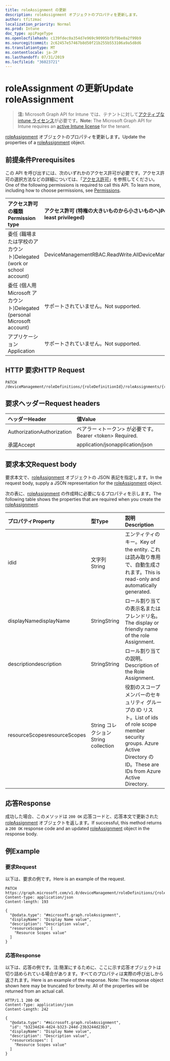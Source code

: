 ```yaml
---
title: roleAssignment の更新
description: roleAssignment オブジェクトのプロパティを更新します。
author: tfitzmac
localization_priority: Normal
ms.prod: Intune
doc_type: apiPageType
ms.openlocfilehash: c139fdec0a354d7e969c90995bfbf9be0a2f99b9
ms.sourcegitcommit: 2c62457e57467b8d50f21b255b553106a9a5d8d6
ms.translationtype: MT
ms.contentlocale: ja-JP
ms.lasthandoff: 07/31/2019
ms.locfileid: "36023721"
---
```

# <a name="update-roleassignment"></a><span data-ttu-id="804d6-103">roleAssignment の更新</span><span class="sxs-lookup"><span data-stu-id="804d6-103">Update roleAssignment</span></span>

> <span data-ttu-id="804d6-104">**注:** Microsoft Graph API for Intune では、テナントに対して[アクティブな intune ライセンス](https://go.microsoft.com/fwlink/?linkid=839381)が必要です。</span><span class="sxs-lookup"><span data-stu-id="804d6-104">**Note:** The Microsoft Graph API for Intune requires an [active Intune license](https://go.microsoft.com/fwlink/?linkid=839381) for the tenant.</span></span>

<span data-ttu-id="804d6-105">[roleAssignment](../resources/intune-rbac-roleassignment.md) オブジェクトのプロパティを更新します。</span><span class="sxs-lookup"><span data-stu-id="804d6-105">Update the properties of a [roleAssignment](../resources/intune-rbac-roleassignment.md) object.</span></span>

## <a name="prerequisites"></a><span data-ttu-id="804d6-106">前提条件</span><span class="sxs-lookup"><span data-stu-id="804d6-106">Prerequisites</span></span>
<span data-ttu-id="804d6-p101">この API を呼び出すには、次のいずれかのアクセス許可が必要です。アクセス許可の選択方法などの詳細については、「[アクセス許可](/graph/permissions-reference)」を参照してください。</span><span class="sxs-lookup"><span data-stu-id="804d6-p101">One of the following permissions is required to call this API. To learn more, including how to choose permissions, see [Permissions](/graph/permissions-reference).</span></span>

|<span data-ttu-id="804d6-109">アクセス許可の種類</span><span class="sxs-lookup"><span data-stu-id="804d6-109">Permission type</span></span>|<span data-ttu-id="804d6-110">アクセス許可 (特権の大きいものから小さいものへ)</span><span class="sxs-lookup"><span data-stu-id="804d6-110">Permissions (from most to least privileged)</span></span>|
|:---|:---|
|<span data-ttu-id="804d6-111">委任 (職場または学校のアカウント)</span><span class="sxs-lookup"><span data-stu-id="804d6-111">Delegated (work or school account)</span></span>|<span data-ttu-id="804d6-112">DeviceManagementRBAC.ReadWrite.All</span><span class="sxs-lookup"><span data-stu-id="804d6-112">DeviceManagementRBAC.ReadWrite.All</span></span>|
|<span data-ttu-id="804d6-113">委任 (個人用 Microsoft アカウント)</span><span class="sxs-lookup"><span data-stu-id="804d6-113">Delegated (personal Microsoft account)</span></span>|<span data-ttu-id="804d6-114">サポートされていません。</span><span class="sxs-lookup"><span data-stu-id="804d6-114">Not supported.</span></span>|
|<span data-ttu-id="804d6-115">アプリケーション</span><span class="sxs-lookup"><span data-stu-id="804d6-115">Application</span></span>|<span data-ttu-id="804d6-116">サポートされていません。</span><span class="sxs-lookup"><span data-stu-id="804d6-116">Not supported.</span></span>|

## <a name="http-request"></a><span data-ttu-id="804d6-117">HTTP 要求</span><span class="sxs-lookup"><span data-stu-id="804d6-117">HTTP Request</span></span>
<!-- {
  "blockType": "ignored"
}
-->
``` http
PATCH /deviceManagement/roleDefinitions/{roleDefinitionId}/roleAssignments/{roleAssignmentId}
```

## <a name="request-headers"></a><span data-ttu-id="804d6-118">要求ヘッダー</span><span class="sxs-lookup"><span data-stu-id="804d6-118">Request headers</span></span>
|<span data-ttu-id="804d6-119">ヘッダー</span><span class="sxs-lookup"><span data-stu-id="804d6-119">Header</span></span>|<span data-ttu-id="804d6-120">値</span><span class="sxs-lookup"><span data-stu-id="804d6-120">Value</span></span>|
|:---|:---|
|<span data-ttu-id="804d6-121">Authorization</span><span class="sxs-lookup"><span data-stu-id="804d6-121">Authorization</span></span>|<span data-ttu-id="804d6-122">ベアラー &lt;トークン&gt; が必要です。</span><span class="sxs-lookup"><span data-stu-id="804d6-122">Bearer &lt;token&gt; Required.</span></span>|
|<span data-ttu-id="804d6-123">承諾</span><span class="sxs-lookup"><span data-stu-id="804d6-123">Accept</span></span>|<span data-ttu-id="804d6-124">application/json</span><span class="sxs-lookup"><span data-stu-id="804d6-124">application/json</span></span>|

## <a name="request-body"></a><span data-ttu-id="804d6-125">要求本文</span><span class="sxs-lookup"><span data-stu-id="804d6-125">Request body</span></span>
<span data-ttu-id="804d6-126">要求本文で、[roleAssignment](../resources/intune-rbac-roleassignment.md) オブジェクトの JSON 表記を指定します。</span><span class="sxs-lookup"><span data-stu-id="804d6-126">In the request body, supply a JSON representation for the [roleAssignment](../resources/intune-rbac-roleassignment.md) object.</span></span>

<span data-ttu-id="804d6-127">次の表に、[roleAssignment](../resources/intune-rbac-roleassignment.md) の作成時に必要になるプロパティを示します。</span><span class="sxs-lookup"><span data-stu-id="804d6-127">The following table shows the properties that are required when you create the [roleAssignment](../resources/intune-rbac-roleassignment.md).</span></span>

|<span data-ttu-id="804d6-128">プロパティ</span><span class="sxs-lookup"><span data-stu-id="804d6-128">Property</span></span>|<span data-ttu-id="804d6-129">型</span><span class="sxs-lookup"><span data-stu-id="804d6-129">Type</span></span>|<span data-ttu-id="804d6-130">説明</span><span class="sxs-lookup"><span data-stu-id="804d6-130">Description</span></span>|
|:---|:---|:---|
|<span data-ttu-id="804d6-131">id</span><span class="sxs-lookup"><span data-stu-id="804d6-131">id</span></span>|<span data-ttu-id="804d6-132">文字列</span><span class="sxs-lookup"><span data-stu-id="804d6-132">String</span></span>|<span data-ttu-id="804d6-133">エンティティのキー。</span><span class="sxs-lookup"><span data-stu-id="804d6-133">Key of the entity.</span></span> <span data-ttu-id="804d6-134">これは読み取り専用で、自動生成されます。</span><span class="sxs-lookup"><span data-stu-id="804d6-134">This is read-only and automatically generated.</span></span>|
|<span data-ttu-id="804d6-135">displayName</span><span class="sxs-lookup"><span data-stu-id="804d6-135">displayName</span></span>|<span data-ttu-id="804d6-136">String</span><span class="sxs-lookup"><span data-stu-id="804d6-136">String</span></span>|<span data-ttu-id="804d6-137">ロール割り当ての表示名またはフレンドリ名。</span><span class="sxs-lookup"><span data-stu-id="804d6-137">The display or friendly name of the role Assignment.</span></span>|
|<span data-ttu-id="804d6-138">description</span><span class="sxs-lookup"><span data-stu-id="804d6-138">description</span></span>|<span data-ttu-id="804d6-139">String</span><span class="sxs-lookup"><span data-stu-id="804d6-139">String</span></span>|<span data-ttu-id="804d6-140">ロール割り当ての説明。</span><span class="sxs-lookup"><span data-stu-id="804d6-140">Description of the Role Assignment.</span></span>|
|<span data-ttu-id="804d6-141">resourceScopes</span><span class="sxs-lookup"><span data-stu-id="804d6-141">resourceScopes</span></span>|<span data-ttu-id="804d6-142">String コレクション</span><span class="sxs-lookup"><span data-stu-id="804d6-142">String collection</span></span>|<span data-ttu-id="804d6-143">役割のスコープ メンバーのセキュリティ グループの ID リスト。</span><span class="sxs-lookup"><span data-stu-id="804d6-143">List of ids of role scope member security groups.</span></span>  <span data-ttu-id="804d6-144">Azure Active Directory の ID。</span><span class="sxs-lookup"><span data-stu-id="804d6-144">These are IDs from Azure Active Directory.</span></span>|



## <a name="response"></a><span data-ttu-id="804d6-145">応答</span><span class="sxs-lookup"><span data-stu-id="804d6-145">Response</span></span>
<span data-ttu-id="804d6-146">成功した場合、このメソッドは `200 OK` 応答コードと、応答本文で更新された [roleAssignment](../resources/intune-rbac-roleassignment.md) オブジェクトを返します。</span><span class="sxs-lookup"><span data-stu-id="804d6-146">If successful, this method returns a `200 OK` response code and an updated [roleAssignment](../resources/intune-rbac-roleassignment.md) object in the response body.</span></span>

## <a name="example"></a><span data-ttu-id="804d6-147">例</span><span class="sxs-lookup"><span data-stu-id="804d6-147">Example</span></span>

### <a name="request"></a><span data-ttu-id="804d6-148">要求</span><span class="sxs-lookup"><span data-stu-id="804d6-148">Request</span></span>
<span data-ttu-id="804d6-149">以下は、要求の例です。</span><span class="sxs-lookup"><span data-stu-id="804d6-149">Here is an example of the request.</span></span>
``` http
PATCH https://graph.microsoft.com/v1.0/deviceManagement/roleDefinitions/{roleDefinitionId}/roleAssignments/{roleAssignmentId}
Content-type: application/json
Content-length: 193

{
  "@odata.type": "#microsoft.graph.roleAssignment",
  "displayName": "Display Name value",
  "description": "Description value",
  "resourceScopes": [
    "Resource Scopes value"
  ]
}
```

### <a name="response"></a><span data-ttu-id="804d6-150">応答</span><span class="sxs-lookup"><span data-stu-id="804d6-150">Response</span></span>
<span data-ttu-id="804d6-p104">以下は、応答の例です。注:簡潔にするために、ここに示す応答オブジェクトは切り詰められている場合があります。すべてのプロパティは実際の呼び出しから返されます。</span><span class="sxs-lookup"><span data-stu-id="804d6-p104">Here is an example of the response. Note: The response object shown here may be truncated for brevity. All of the properties will be returned from an actual call.</span></span>
``` http
HTTP/1.1 200 OK
Content-Type: application/json
Content-Length: 242

{
  "@odata.type": "#microsoft.graph.roleAssignment",
  "id": "b3234d24-4d24-b323-244d-23b3244d23b3",
  "displayName": "Display Name value",
  "description": "Description value",
  "resourceScopes": [
    "Resource Scopes value"
  ]
}
```



